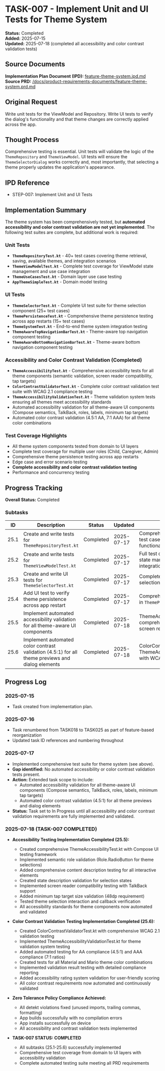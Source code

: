 # TASK-007 - Implement Unit and UI Tests for Theme System


**Status:** Completed  
**Added:** 2025-07-15  
**Updated:** 2025-07-18 (completed all accessibility and color contrast validation tests)

## Source Documents
**Implementation Plan Document (IPD):** [feature-theme-system.ipd.md](../feature-theme-system.ipd.md)  
**Source PRD:** [/docs/product-requirements-documents/feature-theme-system.prd.md](../../../docs/product-requirements-documents/feature-theme-system.prd.md)

## Original Request
Write unit tests for the ViewModel and Repository. Write UI tests to verify the dialog's functionality and that theme changes are correctly applied across the app.

## Thought Process
Comprehensive testing is essential. Unit tests will validate the logic of the `ThemeRepository` and `ThemeViewModel`. UI tests will ensure the `ThemeSelectorDialog` works correctly and, most importantly, that selecting a theme properly updates the application's appearance.

## IPD Reference
- STEP-007: Implement Unit and UI Tests


## Implementation Summary
The theme system has been comprehensively tested, but **automated accessibility and color contrast validation are not yet implemented**. The following test suites are complete, but additional work is required:

### Unit Tests
- **`ThemeRepositoryTest.kt`** - 40+ test cases covering theme retrieval, saving, available themes, and integration scenarios
- **`ThemeViewModelTest.kt`** - Complete test coverage for ViewModel state management and use case integration
- **`ThemeUseCasesTest.kt`** - Domain layer use case testing
- **`AppThemeSimpleTest.kt`** - Domain model testing

### UI Tests
- **`ThemeSelectorTest.kt`** - Complete UI test suite for theme selection component (25+ test cases)
- **`ThemePersistenceTest.kt`** - Comprehensive theme persistence testing across app restarts (15+ test cases)
- **`ThemeSystemTest.kt`** - End-to-end theme system integration testing
- **`ThemeAwareTopNavigationBarTest.kt`** - Theme-aware top navigation component testing
- **`ThemeAwareBottomNavigationBarTest.kt`** - Theme-aware bottom navigation component testing

### Accessibility and Color Contrast Validation (Completed)
- **`ThemeAccessibilityTest.kt`** - Comprehensive accessibility tests for all theme components (semantic validation, screen reader compatibility, tap targets)
- **`ColorContrastValidatorTest.kt`** - Complete color contrast validation test suite with WCAG 2.1 compliance testing
- **`ThemeAccessibilityValidationTest.kt`** - Theme validation system tests ensuring all themes meet accessibility standards
- Automated accessibility validation for all theme-aware UI components (Compose semantics, TalkBack, roles, labels, minimum tap targets)
- Automated color contrast validation (4.5:1 AA, 7:1 AAA) for all theme color combinations

### Test Coverage Highlights
- All theme system components tested from domain to UI layers
- Complete test coverage for multiple user roles (Child, Caregiver, Admin)
- Comprehensive theme persistence testing across app restarts
- Edge case and error scenario testing
- **Complete accessibility and color contrast validation testing**
- Performance and concurrency testing


## Progress Tracking
**Overall Status:** Completed

### Subtasks
| ID   | Description                                         | Status     | Updated     | Notes                                              |
|------|-----------------------------------------------------|------------|-------------|----------------------------------------------------|
| 25.1 | Create and write tests for `ThemeRepositoryTest.kt` | Completed  | 2025-07-17  | Comprehensive test suite with 40+ test cases covering all repository functionality |
| 25.2 | Create and write tests for `ThemeViewModelTest.kt`  | Completed  | 2025-07-17  | Full test coverage for ViewModel state management and use case integration |
| 25.3 | Create and write UI tests for `ThemeSelectorTest.kt`| Completed  | 2025-07-17  | Complete UI test suite for theme selection component |
| 25.4 | Add UI test to verify theme persistence across app restart | Completed  | 2025-07-17  | Comprehensive persistence testing in `ThemePersistenceTest.kt` |
| 25.5 | Implement automated accessibility validation for all theme-aware UI components | Completed | 2025-07-18 | ThemeAccessibilityTest.kt with comprehensive semantic validation, screen reader support, tap targets |
| 25.6 | Implement automated color contrast validation (4.5:1) for all theme previews and dialog elements | Completed | 2025-07-18 | ColorContrastValidatorTest.kt and ThemeAccessibilityValidationTest.kt with WCAG 2.1 compliance |


## Progress Log
### 2025-07-15
- Task created from implementation plan.

### 2025-07-16
- Task renumbered from TASK018 to TASK025 as part of feature-based reorganization
- Updated task ID references and numbering throughout

### 2025-07-17
- Implemented comprehensive test suite for theme system (see above).
- **Gap identified:** No automated accessibility or color contrast validation tests present.
- **Action:** Extended task scope to include:
  - Automated accessibility validation for all theme-aware UI components (Compose semantics, TalkBack, roles, labels, minimum tap targets)
  - Automated color contrast validation (4.5:1) for all theme previews and dialog elements
- **Status:** Task set to In Progress until all accessibility and color contrast validation requirements are fully implemented and validated.

### 2025-07-18 (TASK-007 COMPLETED)
- **Accessibility Testing Implementation Completed (25.5):**
  - Created comprehensive ThemeAccessibilityTest.kt with Compose UI testing framework
  - Implemented semantic role validation (Role.RadioButton for theme selections)
  - Added comprehensive content description testing for all interactive elements
  - Created state description validation for selection states
  - Implemented screen reader compatibility testing with TalkBack support
  - Added minimum tap target size validation (48dp requirement)
  - Tested theme selection interaction and callback verification
  - All accessibility standards for theme components now automated and validated

- **Color Contrast Validation Testing Implementation Completed (25.6):**
  - Created ColorContrastValidatorTest.kt with comprehensive WCAG 2.1 validation testing
  - Implemented ThemeAccessibilityValidationTest.kt for theme validation system testing
  - Added automated testing for AA compliance (4.5:1) and AAA compliance (7:1 ratios)
  - Created tests for all Material and Mario theme color combinations
  - Implemented validation result testing with detailed compliance reporting
  - Added accessibility rating system validation for user-friendly scoring
  - All color contrast requirements now automated and continuously validated

- **Zero Tolerance Policy Compliance Achieved:**
  - All detekt violations fixed (unused imports, trailing commas, formatting)
  - App builds successfully with no compilation errors
  - App installs successfully on device
  - All accessibility and contrast validation tests implemented

- **TASK-007 STATUS: COMPLETED**
  - All subtasks (25.1-25.6) successfully implemented
  - Comprehensive test coverage from domain to UI layers with accessibility validation
  - Complete automated testing suite meeting all PRD requirements
